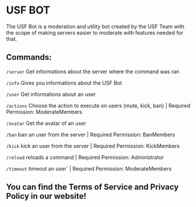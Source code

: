 # USF BOT
The USF Bot is a moderation and utility bot created by the USF Team with the scope of making servers easier to moderate with features needed for that.

## Commands:

`/server` Get informations about the server where the command was ran

`/info` Gives you informations about the USF Bot

`/user` Get informations about an user

`/actions` Choose the action to execute on users (mute, kick, ban) | Required Permission: ModerateMembers

`/avatar` Get the avatar of an user

`/ban` ban an user from the server | Required Permission: BanMembers

`/kick` kick an user from the server | Required Permission: KickMembers

`/reload` reloads a command | Required Permission: Administrator

`/timeout` timeout an user` | Required Permission: ModerateMembers


## You can find the Terms of Service and Privacy Policy in our website!
